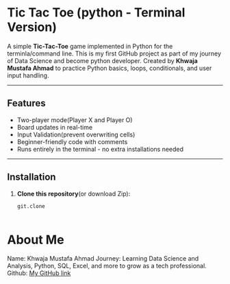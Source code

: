 # Tic Tac Toe (python - Terminal Version)
A simple **Tic-Tac-Toe** game implemented in Python for the terminla/command line.
This is my first GitHub project as part of my journey of Data Science and become python developer.
Created by **Khwaja Mustafa Ahmad** to practice Python basics, loops, conditionals, and user input handling.

---

## Features 
- Two-player mode(Player X and Player O)
- Board updates in real-time
- Input Validation(prevent overwriting cells)
- Beginner-friendly code with comments 
- Runs entirely in the terminal - no extra installations needed

--- 
## Installation
1. **Clone this repository**(or download Zip):
    ```bash
    git.clone



# About Me
Name: Khwaja Mustafa Ahmad
Journey: Learning Data Science and Analysis, Python,
         SQL, Excel, and more to grow as a tech professional.
Github:
<a href="https://github.com/Mustafa741-star">My GitHub link </a>
